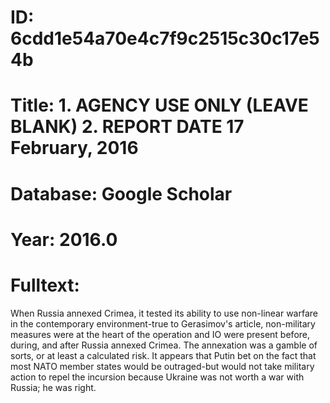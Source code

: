 # ID: 6cdd1e54a70e4c7f9c2515c30c17e54b
# Title: 1. AGENCY USE ONLY (LEAVE BLANK) 2. REPORT DATE 17 February, 2016
# Database: Google Scholar
# Year: 2016.0
# Fulltext:
When Russia annexed Crimea, it tested its ability to use non-linear warfare in the contemporary environment-true to Gerasimov's article, non-military measures were at the heart of the operation and IO were present before, during, and after Russia annexed Crimea.
The annexation was a gamble of sorts, or at least a calculated risk.
It appears that Putin bet on the fact that most NATO member states would be outraged-but would not take military action to repel the incursion because Ukraine was not worth a war with Russia; he was right.